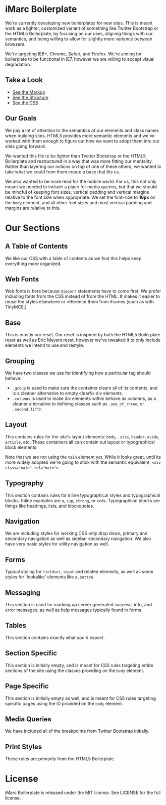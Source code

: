 iMarc Boilerplate
=================

We're currently developing new boilerplates for new sites. This is meant work
as a lighter, customized variant of something like Twitter Bootstrap or the
HTML5 Boilerplate, by focusing on our uses, aligning things with our semantics,
and being willing to allow for slightly more variance between browsers.

We're targeting IE8+, Chrome, Safari, and Firefox. We're aiming for boilerplate to
be functional in IE7, however we are willing to accept visual degradation.

Take a Look
-----------
* [See the Markup](http://imarc.github.com/boilerplate/markup)
* [See the Structure](http://imarc.github.com/boilerplate/structure)
* [See the CSS](https://github.com/imarc/boilerplate/blob/gh-pages/css/styles.css)

Our Goals
---------
We pay a lot of attention to the semantics of our elements and class names when building sites.
HTML5 provides more semantic elements and we've worked with them enough to figure out how we want to
adopt them into our sites going forward.

We wanted this file to be lighter than Twitter Bootstrap or the HTML5 Boilerplate and restructured
in a way that was more fitting our mentality. Rather than layering our notions on top of one of
these others, we wanted to take what we could from them create a base that fits us.

We also wanted to be more read for the mobile world. For us, this not only meant we needed to
include a place for media queries, but that we should be mindful of keeping font sizes, vertical
padding and vertical margins relative to the font size when appropriate. We set the font-size to
**16px** on the `body` element, and all other font sizes and most vertical padding and margins are
relative to this.


Our Sections
============

A Table of Contents
------------------------

We like our CSS with a table of contents as we find this helps keep everything more organized.


Web Fonts
---------
Web fonts is here because `@import` statements have to come first. We prefer including fonts from
the CSS instead of from the HTML. It makes it easier to reuse the styles elsewhere or reference them
from iframes (such as with TinyMCE.)

Base
----
This is mostly our reset. Our reset is inspired by both the HTML5 Boilerplate reset as well as Eric
Meyers reset, however we've tweaked it to only include elements we intend to use and restyle.

Grouping
--------
We have two classes we use for identifying how a particular tag should behave:
 * `.group` is used to make sure the container clears all of its contents, and is a cleaner
   alternative to empty clearfix div elements.
 * `.columns` is used to make div elements within behave as columns, as a cleaner alternative to
   defining classes such as `.one_of_three`, or `.second.fifth`.

Layout
------
This contains rules for the site's layout elements: `body`, `.site`, `header`, `aside`, `article`,
etc. These containers all can contain out layout or typographical block elements.

Note that we are not using the `main` element yet. While it looks great, until its more widely
adopted we're going to stick with the semantic equivalent, `<div class="main" rel="main">`.

Typography
----------
This section contains rules for inline typographical styles and typographical blocks. Inline
examples are `a`, `sup`, `strong`, or `code`. Typographical blocks are things like headings, lists,
and blockquotes.

Navigation
----------
We are including styles for working CSS only drop down, primary and secondary navigation as well as
sidebar secondary navigation. We also have very basic styles for utility navigation as well.

Forms
-----
Typical styling for `fieldset`, `input` and related elements, as well as some styles for 'lookalike'
elements like `a.button`.

Messaging
---------
This section is used for marking up server generated success, info, and error messages, as well as
help messages typically found in forms.

Tables
------
This section contains exactly what you'd expect.

Section Specific
----------------
This section is initially empty, and is meant for CSS rules targeting entire sections of the site
using the classes providing on the `body` element.

Page Specific
-------------
This section is initially empty as well, and is meant for CSS rules targeting specific pages using
the ID provided on the `body` element.

Media Queries
-------------
We have included all of the breakpoints from Twitter Bootstrap initially.

Print Styles
------------
These rules are primarily from the HTML5 Boilerplate.


License
=======

iMarc Boilerplate is released under the MIT license. See LICENSE for the full license.
